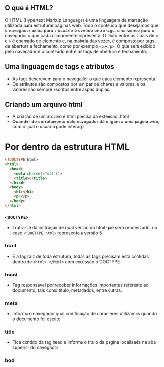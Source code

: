 ## O que é HTML?

O HTML (Hypertext Markup Language) é uma linguagem de marcação utilizada para estruturar páginas web. Todo o conteúdo que desejamos que o navegador exiba para o usuário é contido entre tags, sinalizando para o navegador o que cada componente representa. O texto entre os sinais de `<` e `>` é chamado de elemento e, na maioria das vezes, é composto por tags de abertura e fechamento, como por exemplo `<p></p>`. O que será exibido pelo navegador é o conteúdo entre as tags de abertura e fechamento.

## Uma linguagem de tags e atributos
- As tags descrevem para o navegador o que cada elemento representa.
- Os atributos são compostos por um par de chaves e valores, e os valores são sempre escritos entre aspas duplas.

## Criando um arquivo html
- A criação de um arquivo é html precisa da extensao .html
- Quando lido corretamente pelo navegador dá origem a uma pagina web, com o qual o usuario pode interagir

# Por dentro da estrutura HTML

```html
<!DOCTYPE html>
<html>
  <head>
    <meta charset="utf-8">
    <title></title>
  </head>
  <body>
    <h1></h1>
    <p></p>
  </body>
</html>
```
### ```<DOCTYPE>```
  - Tratra-se da instrução de qual versão do html que será renderizado, no caso ```<!DOCTYPE html>``` representa a versão 5

### html
  - É a tag raiz de toda estrutura, todas as tags precisam está contidas dentro de ```<html> </html>``` com excessão o DOCTYPE

### head
- Tag responsável por receber informações importantes referente ao documento, tais como título, metadados, entre outras.

### meta 
  - Informa o navegador qual codificação de caracteres utilizamos quando o documento foi escrito

### title
  - Fica contido da tag head e informa o título da pagina localizada na aba superior do navegador

### bod




